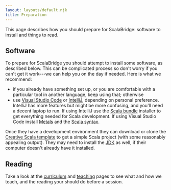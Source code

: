 ```yaml
---
layout: layouts/default.njk
title: Preparation
---
```


This page describes how you should prepare for ScalaBridge: software to install and things to read.


## Software

To prepare for ScalaBridge you should attempt to install some software, as described below. This can be complicated process so don't worry if you can't get it work---we can help you on the day if needed.
Here is what we recommend:

* if you already have something set up, or you are comfortable with a particular tool in another language, keep using that; otherwise
* use [Visual Studio Code][vscode] or [IntelliJ][intellij], depending on personal preference. IntelliJ has more features but might be more confusing, and you'll need a decent laptop to run. If using IntelliJ use the [Scala bundle][intellij] installer to get everything needed for Scala development. If using Visual Studio Code install [Metals][metals] and the [Scala syntax][scala-syntax].

Once they have a development environment they can download or clone the [Creative Scala template](https://github.com/creativescala/creative-scala-template) to get a simple Scala project (with some reasonably appealing output). They may need to install the [JDK](https://jdk.java.net/java-se-ri/8) as well, if their computer doesn't already have it installed.


## Reading

Take a look at the [curriculum][curriculum] and [teaching][teaching] pages to see what and how we teach, and the reading your should do before a session.

[vscode]: https://code.visualstudio.com/
[intellij]: https://github.com/JetBrains/intellij-scala-bundle
[metals]: https://marketplace.visualstudio.com/items?itemName=scalameta.metals
[scala-syntax]: https://marketplace.visualstudio.com/items?itemName=scala-lang.scala
[teaching]: /teaching
[curriculum]: /curriculum
